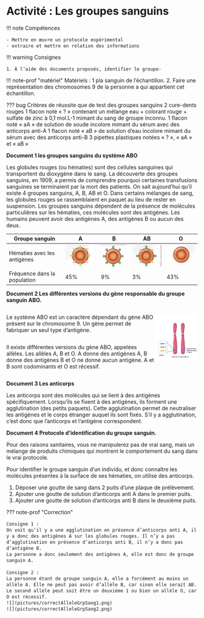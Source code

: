 # Activité : Les groupes sanguins

!!! note Compétences

    - Mettre en œuvre un protocole expérimental
    - extraire et mettre en relation des informations  

!!! warning Consignes

    1. À l’aide des documents proposés, identifier le groupe- 

!!! note-prof "matériel"
    Matériels : 
    1 pla sanguin de l’échantillon.
    2. Faire une représentation des chromosomes 9 de la personne a qui appartient cet échantillon. 
    
??? bug Critères de réussite
    que de test des groupes sanguins
    2 cure-dents rouges
    1 flacon noté « ? » contenant un mélange eau + colorant rouge + sulfate de zinc à 0,1 mol.L-1 mimant du sang de groupe inconnu.
    1 flacon noté « aA » de solution de soude incolore mimant du sérum avec des anticorps anti-A
    1 flacon noté « aB » de solution d’eau incolore mimant du sérum avec des anticorps anti-B
    3 pipettes plastiques notées « ? », « aA » et « aB »


**Document 1 les groupes sanguins du système ABO**

Les globules rouges (ou hématies) sont des cellules sanguines qui transportent du dioxygène dans le sang. La découverte des groupes sanguins, en 1909, a permis de comprendre pourquoi certaines transfusions sanguines se terminaient par la mort des patients. On sait aujourd’hui qu’il existe 4 groupes sanguins, A, B, AB et O. 
Dans certains mélanges de sang, les globules rouges se rassemblaient en paquet au lieu de rester en suspension. Les groupes sanguins dépendent de la présence de molécules particulières sur les hématies, ces molécules sont des antigènes. Les humains peuvent avoir des antigènes A, des antigènes B ou aucun des deux.

| Groupe sanguin | A | B | AB | O |
|----------------|---|---|----|---|
| Hématies avec les antigènes | ![](pictures/hematiesA.png) | ![](pictures/hematiesB.png) | ![](pictures/hematiesAB.png) | ![](pictures/hematiesO.png) |
| Fréquence dans la population | 45% | 9% | 3% | 43% |






**Document 2 Les différentes versions du gène responsable du groupe sanguin ABO.**

<div markdown style="display:flex; flex-direction:row;">
<div markdown style="display:flex; flex-direction:column;">

Le système ABO est un caractère dépendant du gène ABO présent sur le chromosome 9. Un gène permet de fabriquer un seul type d’antigène. 

Il existe différentes versions du gène ABO, appelées allèles.
Les allèles A, B et O. A donne des antigènes A, B donne des antigènes B et O ne donne aucun antigène. A et B sont codominants et O est récessif.
</div>
<div markdown style="display:flex; flex-direction:column;">

![](pictures/allelesABO.png)


</div>

</div>


**Document 3 Les anticorps**

Les anticorps sont des molécules qui se lient à des antigènes spécifiquement. Lorsqu’ils se fixent à des antigènes, ils forment une agglutination (des petits paquets). Cette agglutination permet de neutraliser les antigènes et le corps étranger auquel ils sont fixés. S’il y a agglutination, c’est donc que l’anticorps et l’antigène correspondent.

**Document 4 Protocole d’identification du groupe sanguin.**

Pour des raisons sanitaires, vous ne manipulerez pas de vrai sang, mais un mélange de produits chimiques qui montrent le comportement du sang dans le vrai protocole.

Pour identifier le groupe sanguin d’un individu, et donc connaître les molécules présentes à la surface de ses hématies, on utilise des anticorps. 

1. Déposer une goutte de sang dans 2 puits d’une plaque de prélèvement.
2. Ajouter une goutte de solution d’anticorps anti A dans le premier puits.
3. Ajouter une goutte de solution d’anticorps anti B dans le deuxième puits.


??? note-prof "Correction"

    Consigne 1 :
    On voit qu’il y a une agglutination en présence d’anticorps anti A, il y a donc des antigènes A sur les globules rouges. Il n’y a pas d’agglutination en présence d’anticorps anti B, il n’y a donc pas d’antigène B.
    La personne a donc seulement des antigènes A, elle est donc de groupe sanguin A.

    Consigne 2 :
    La personne étant de groupe sanguin A, elle a forcément au moins un allèle A. Elle ne peut pas avoir d’allèle B, car sinon elle serait AB. Le second allèle peut soit être un deuxième 1 ou bien un allèle O, car O est récessif.
    ![](pictures/correctAlleleGrpSang1.png)
    ![](pictures/correctAlleleGrpSang2.png)

